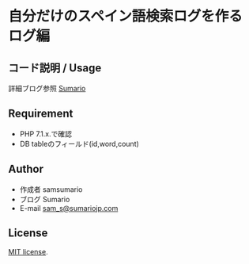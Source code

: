 # 自分だけのスペイン語検索ログを作る　ログ編

## コード説明 / Usage

詳細ブログ参照 [Sumario](https://sumariojp.com/?p=3164)  

## Requirement  

* PHP 7.1.x.で確認  
* DB tableのフィールド(id,word,count)  

## Author  
 
* 作成者 samsumario  
* ブログ Sumario  
* E-mail sam_s@sumariojp.com  
 
## License  
 
[MIT license](https://en.wikipedia.org/wiki/MIT_License).
 